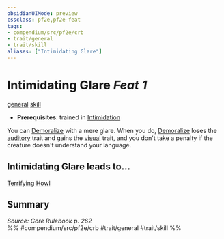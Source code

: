 ```yaml
---
obsidianUIMode: preview
cssclass: pf2e,pf2e-feat
tags:
- compendium/src/pf2e/crb
- trait/general
- trait/skill
aliases: ["Intimidating Glare"]
---
```

# Intimidating Glare  *Feat 1*  
[general](general.md "General Feat Trait")  [skill](skill.md "Skill Feat Trait")  

- **Prerequisites**: trained in [Intimidation](skills.md#Intimidation)

You can [Demoralize](demoralize.md) with a mere glare. When you do, [Demoralize](demoralize.md) loses the [auditory](auditory.md "Auditory Effect Trait") trait and gains the [visual](visual.md "Visual Effect Trait") trait, and you don't take a penalty if the creature doesn't understand your language.

## Intimidating Glare leads to...

[Terrifying Howl](terrifying-howl.md)

## Summary

*Source: Core Rulebook p. 262*  
%% #compendium/src/pf2e/crb #trait/general #trait/skill %%